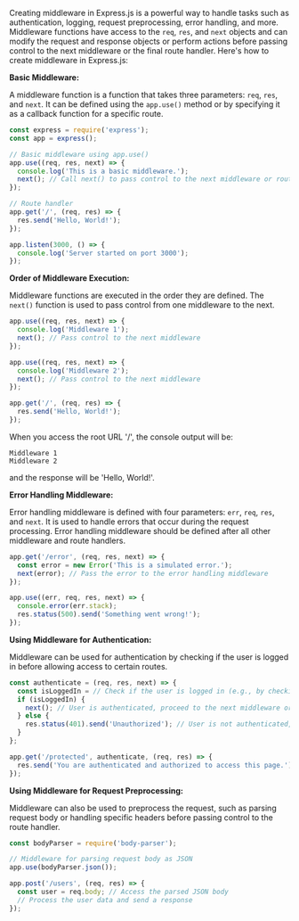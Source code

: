 Creating middleware in Express.js is a powerful way to handle tasks such as authentication, logging, request preprocessing, error handling, and more. Middleware functions have access to the `req`, `res`, and `next` objects and can modify the request and response objects or perform actions before passing control to the next middleware or the final route handler. Here's how to create middleware in Express.js:

**Basic Middleware:**

A middleware function is a function that takes three parameters: `req`, `res`, and `next`. It can be defined using the `app.use()` method or by specifying it as a callback function for a specific route.

```javascript
const express = require('express');
const app = express();

// Basic middleware using app.use()
app.use((req, res, next) => {
  console.log('This is a basic middleware.');
  next(); // Call next() to pass control to the next middleware or route handler.
});

// Route handler
app.get('/', (req, res) => {
  res.send('Hello, World!');
});

app.listen(3000, () => {
  console.log('Server started on port 3000');
});
```

**Order of Middleware Execution:**

Middleware functions are executed in the order they are defined. The `next()` function is used to pass control from one middleware to the next.

```javascript
app.use((req, res, next) => {
  console.log('Middleware 1');
  next(); // Pass control to the next middleware
});

app.use((req, res, next) => {
  console.log('Middleware 2');
  next(); // Pass control to the next middleware
});

app.get('/', (req, res) => {
  res.send('Hello, World!');
});
```

When you access the root URL '/', the console output will be:
```
Middleware 1
Middleware 2
```
and the response will be 'Hello, World!'.

**Error Handling Middleware:**

Error handling middleware is defined with four parameters: `err`, `req`, `res`, and `next`. It is used to handle errors that occur during the request processing. Error handling middleware should be defined after all other middleware and route handlers.

```javascript
app.get('/error', (req, res, next) => {
  const error = new Error('This is a simulated error.');
  next(error); // Pass the error to the error handling middleware
});

app.use((err, req, res, next) => {
  console.error(err.stack);
  res.status(500).send('Something went wrong!');
});
```

**Using Middleware for Authentication:**

Middleware can be used for authentication by checking if the user is logged in before allowing access to certain routes.

```javascript
const authenticate = (req, res, next) => {
  const isLoggedIn = // Check if the user is logged in (e.g., by checking session or token).
  if (isLoggedIn) {
    next(); // User is authenticated, proceed to the next middleware or route handler.
  } else {
    res.status(401).send('Unauthorized'); // User is not authenticated, send an error response.
  }
};

app.get('/protected', authenticate, (req, res) => {
  res.send('You are authenticated and authorized to access this page.');
});
```

**Using Middleware for Request Preprocessing:**

Middleware can also be used to preprocess the request, such as parsing request body or handling specific headers before passing control to the route handler.

```javascript
const bodyParser = require('body-parser');

// Middleware for parsing request body as JSON
app.use(bodyParser.json());

app.post('/users', (req, res) => {
  const user = req.body; // Access the parsed JSON body
  // Process the user data and send a response
});
```

